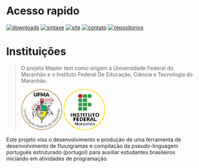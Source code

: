 

# Acesso rapido
[![downloads](https://img.shields.io/badge/downloads%20-%23323330.svg?&style=for-the-badge&logo=perfil&logoColor=black&color=F745B5)](https://portugol.sourceforge.io/download.html)
[![sintaxe](https://img.shields.io/badge/sintaxe%20-%23323330.svg?&style=for-the-badge&logo=perfil&logoColor=black&color=c5f745)](https://github.com/Projeto-Mapler/portugol/tree/main/sintaxe)
[![site](https://img.shields.io/badge/site%20-%23323330.svg?&style=for-the-badge&logo=perfil&logoColor=black&color=c5f745)](https://portugol.sourceforge.io/)
[![contato](https://img.shields.io/badge/contato%20-%23323330.svg?&style=for-the-badge&logo=perfil&logoColor=black&color=c5f745)](https://github.com/Projeto-Mapler/portugol#contato)
[![repositorios](https://img.shields.io/badge/repositorios%20-%23323330.svg?&style=for-the-badge&logo=perfil&logoColor=black&color=FFF)](https://github.com/orgs/Projeto-Mapler/repositories)

# Instituições

> O projeto Mapler tem como origem a Universidade Federal do Maranhão e o Instituto Federal De Educação, Ciência e Tecnologia do Maranhão.
>
> [![UFMA](https://github.com/Projeto-Mapler/portugol/blob/main/img/logos/ufma.png?raw=true)](https://portalpadrao.ufma.br/)
> [![IFMA](https://github.com/Projeto-Mapler/portugol/blob/main/img/logos/ifma-short.png?raw=true)](https://portal.ifma.edu.br/)

Este projeto visa o desenvolvimento e produção de uma ferramenta de desenvolvimento de fluxogramas e compilação da pseudo-linguagem português estruturado (portugol) para auxiliar estudantes brasileiros iniciando em atividades de programação.
